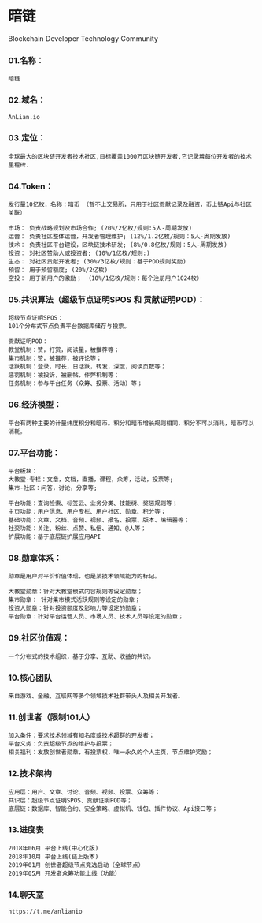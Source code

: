 # 暗链
Blockchain Developer Technology Community

### 01.名称：

    暗链
        
### 02.域名： 

    AnLian.io

### 03.定位： 

    全球最大的区块链开发者技术社区,目标覆盖1000万区块链开发者,它记录着每位开发者的技术里程碑.

### 04.Token：

    发行量10亿枚，名称：暗币 （暂不上交易所，只用于社区贡献记录及融资，币上链Api与社区关联）

    市场： 负责战略规划及市场合作; (20%/2亿枚/规则:5人-周期发放)
    运营： 负责社区整体运营，开发者管理维护; (12%/1.2亿枚/规则：5人-周期发放)
    技术： 负责社区平台建设，区块链技术研发; (8%/0.8亿枚/规则：5人-周期发放)
    投资： 对社区赞助人或投资者; (10%/1亿枚/规则:)
    生态： 对社区贡献开发者; (30%/3亿枚/规则：基于POD规则奖励) 
    预留： 用于预留额度; (20%/2亿枚)
    空投： 用于新用户的激励； （10%/1亿枚/规则：每个注册用户1024枚）

### 05.共识算法（超级节点证明SPOS 和 贡献证明POD）：

    超级节点证明SPOS：
    101个分布式节点负责平台数据库储存与投票。
    
    贡献证明POD：
    教堂机制：赞，打赏，阅读量，被推荐等； 
    集市机制：赞，被推荐，被评论等；
    活跃机制：登录，时长，日活跃，转发，深度，阅读页数等； 
    惩罚机制：被投诉，被删帖，作弊机制等； 
    任务机制：参与平台任务（众筹、投票、活动）等； 

### 06.经济模型：
    
    平台有两种主要的计量纬度积分和暗币。积分和暗币增长规则相同，积分不可以消耗，暗币可以消耗。 

### 07.平台功能：

    平台板块：
    大教堂-专栏：文章，文档，直播，课程，众筹，活动，投票等;
    集市-社区：问答，讨论，分享等;
    
    平台功能：查询检索、标签云、业务分类、技能树、奖惩规则等；
    主页功能：用户信息、用户专栏、用户社区、勋章、积分等；
    基础功能：文章、文档、音频、视频、报名、投票、版本、编辑器等；
    社交功能：关注、粉丝、点赞、私信、通知、@人等；
    扩展功能：基于底层链扩展应用API

### 08.勋章体系：
    
    勋章是用户对平价价值体现，也是某技术领域能力的标记。
    
    大教堂勋章：针对大教堂模式内容规则等设定勋章；
    集市勋章： 针对集市模式活跃规则等设定的勋章；
    投资人勋章：针对投资额度及影响力等设定的勋章；
    平台勋章：针对平台运营人员、市场人员、技术人员等设定的勋章；
    
### 09.社区价值观：

    一个分布式的技术组织，基于分享、互助、收益的共识。

### 10.核心团队

    来自游戏、金融、互联网等多个领域技术社群带头人及相关开发者。

### 11.创世者（限制101人）

    加入条件：要求技术领域有知名度或技术超群的开发者；
    平台义务：负责超级节点的维护与投票；
    相关福利：发放创世者勋章，有投票权，唯一永久的个人主页，节点维护奖励；
    
### 12.技术架构

    应用层：用户、文章、讨论、音频、视频、投票、众筹等；
    共识层：超级节点证明SPOS、贡献证明POD等；
    底层链：数据库、智能合约、安全策略、虚拟机、钱包、插件协议、Api接口等；

### 13.进度表

    2018年06月 平台上线(中心化版)
    2018年10月 平台上线(链上版本)
    2019年01月 创世者超级节点竞选启动（全球节点）
    2019年05月 开发者众筹功能上线（功能）

### 14.聊天室

    https://t.me/anlianio

